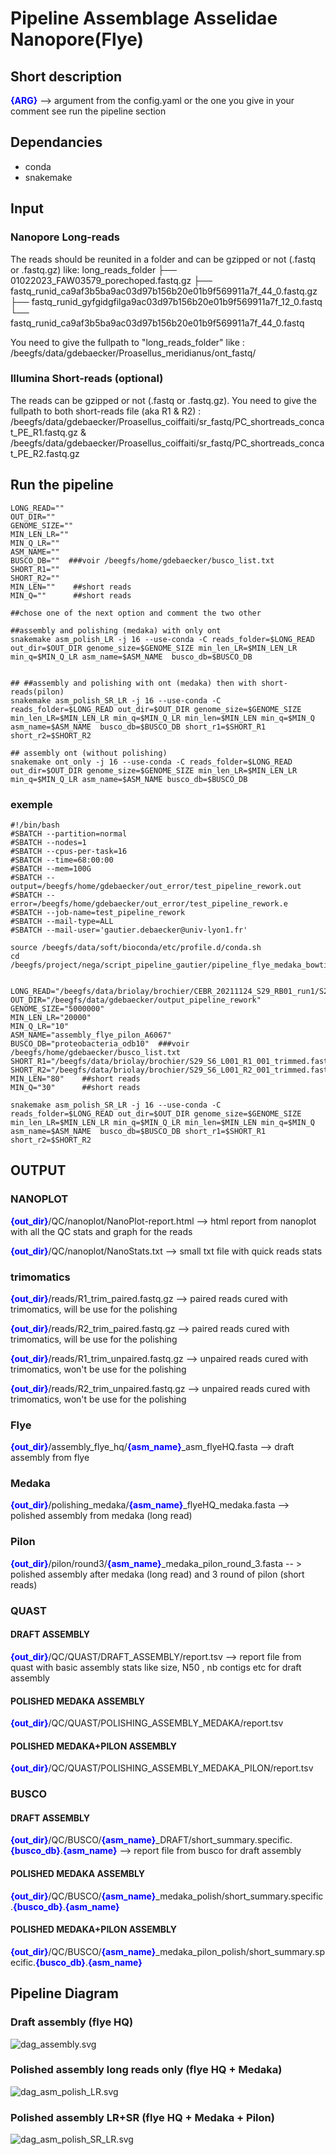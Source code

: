 <style>
blue { color: blue }
yellow { color: yellow }
</style>

# Pipeline Assemblage Asselidae Nanopore(Flye)
## Short description
<blue>**{ARG}**</blue> --> argument from the config.yaml or the one you give in your comment see run the pipeline section 
## Dependancies
- conda
- snakemake

## Input
### Nanopore Long-reads 
The reads should be reunited in a folder and can be gzipped or not (.fastq or .fastq.gz) like:
    long_reads_folder
    ├── 01022023_FAW03579_porechoped.fastq.gz
    ├── fastq_runid_ca9af3b5ba9ac03d97b156b20e01b9f569911a7f_44_0.fastq.gz
    ├── fastq_runid_gyfgidgfilga9ac03d97b156b20e01b9f569911a7f_12_0.fastq
    └── fastq_runid_ca9af3b5ba9ac03d97b156b20e01b9f569911a7f_44_0.fastq

You need to give the fullpath to "long_reads_folder" like : /beegfs/data/gdebaecker/Proasellus_meridianus/ont_fastq/

### Illumina Short-reads (optional)
The reads can be gzipped or not (.fastq or .fastq.gz).
You need to give the fullpath to both short-reads file (aka R1 & R2) : /beegfs/data/gdebaecker/Proasellus_coiffaiti/sr_fastq/PC_shortreads_concat_PE_R1.fastq.gz &  /beegfs/data/gdebaecker/Proasellus_coiffaiti/sr_fastq/PC_shortreads_concat_PE_R2.fastq.gz

## Run the pipeline 


```
LONG_READ=""
OUT_DIR=""
GENOME_SIZE=""
MIN_LEN_LR=""
MIN_Q_LR=""
ASM_NAME=""
BUSCO_DB=""  ###voir /beegfs/home/gdebaecker/busco_list.txt
SHORT_R1=""
SHORT_R2=""
MIN_LEN=""    ##short reads
MIN_Q=""      ##short reads

##chose one of the next option and comment the two other

##assembly and polishing (medaka) with only ont 
snakemake asm_polish_LR -j 16 --use-conda -C reads_folder=$LONG_READ out_dir=$OUT_DIR genome_size=$GENOME_SIZE min_len_LR=$MIN_LEN_LR min_q=$MIN_Q_LR asm_name=$ASM_NAME  busco_db=$BUSCO_DB 


## ##assembly and polishing with ont (medaka) then with short-reads(pilon)
snakemake asm_polish_SR_LR -j 16 --use-conda -C reads_folder=$LONG_READ out_dir=$OUT_DIR genome_size=$GENOME_SIZE min_len_LR=$MIN_LEN_LR min_q=$MIN_Q_LR min_len=$MIN_LEN min_q=$MIN_Q asm_name=$ASM_NAME  busco_db=$BUSCO_DB short_r1=$SHORT_R1 short_r2=$SHORT_R2

## assembly ont (without polishing)
snakemake ont_only -j 16 --use-conda -C reads_folder=$LONG_READ out_dir=$OUT_DIR genome_size=$GENOME_SIZE min_len_LR=$MIN_LEN_LR min_q=$MIN_Q_LR asm_name=$ASM_NAME busco_db=$BUSCO_DB

```

### exemple 
```
#!/bin/bash
#SBATCH --partition=normal
#SBATCH --nodes=1
#SBATCH --cpus-per-task=16
#SBATCH --time=68:00:00
#SBATCH --mem=100G
#SBATCH --output=/beegfs/home/gdebaecker/out_error/test_pipeline_rework.out
#SBATCH --error=/beegfs/home/gdebaecker/out_error/test_pipeline_rework.e
#SBATCH --job-name=test_pipeline_rework
#SBATCH --mail-type=ALL
#SBATCH --mail-user='gautier.debaecker@univ-lyon1.fr'

source /beegfs/data/soft/bioconda/etc/profile.d/conda.sh
cd /beegfs/project/nega/script_pipeline_gautier/pipeline_flye_medaka_bowtie_pilon


LONG_READ="/beegfs/data/briolay/brochier/CEBR_20211124_S29_RB01_run1/S29_RB01/20211124_1225_MN19758_FAR26110_236062f9/fastq_sup/pass"
OUT_DIR="/beegfs/data/gdebaecker/output_pipeline_rework"
GENOME_SIZE="5000000"
MIN_LEN_LR="20000"
MIN_Q_LR="10"
ASM_NAME="assembly_flye_pilon_A6067"
BUSCO_DB="proteobacteria_odb10"  ###voir /beegfs/home/gdebaecker/busco_list.txt
SHORT_R1="/beegfs/data/briolay/brochier/S29_S6_L001_R1_001_trimmed.fastq"
SHORT_R2="/beegfs/data/briolay/brochier/S29_S6_L001_R2_001_trimmed.fastq"
MIN_LEN="80"    ##short reads
MIN_Q="30"      ##short reads

snakemake asm_polish_SR_LR -j 16 --use-conda -C reads_folder=$LONG_READ out_dir=$OUT_DIR genome_size=$GENOME_SIZE min_len_LR=$MIN_LEN_LR min_q=$MIN_Q_LR min_len=$MIN_LEN min_q=$MIN_Q asm_name=$ASM_NAME  busco_db=$BUSCO_DB short_r1=$SHORT_R1 short_r2=$SHORT_R2

```


## OUTPUT
### NANOPLOT
<blue>**{out_dir}**</blue>/QC/nanoplot/NanoPlot-report.html --> html report from nanoplot with all the QC stats and graph for the reads

<blue>**{out_dir}**</blue>/QC/nanoplot/NanoStats.txt --> small txt file with quick reads stats

### trimomatics
<blue>**{out_dir}**</blue>/reads/R1_trim_paired.fastq.gz --> paired reads cured with trimomatics, will be use for the polishing 

<blue>**{out_dir}**</blue>/reads/R2_trim_paired.fastq.gz --> paired reads cured with trimomatics, will be use for the polishing


<blue>**{out_dir}**</blue>/reads/R1_trim_unpaired.fastq.gz --> unpaired reads cured with trimomatics, won't be use for the polishing

<blue>**{out_dir}**</blue>/reads/R2_trim_unpaired.fastq.gz --> unpaired reads cured with trimomatics, won't be use for the polishing

### Flye
<blue>**{out_dir}**</blue>/assembly_flye_hq/<blue>**{asm_name}**</blue>_asm_flyeHQ.fasta --> draft assembly from flye

### Medaka
<blue>**{out_dir}**</blue>/polishing_medaka/<blue>**{asm_name}**</blue>_flyeHQ_medaka.fasta --> polished assembly from medaka (long read)

### Pilon
<blue>**{out_dir}**</blue>/pilon/round3/<blue>**{asm_name}**</blue>_medaka_pilon_round_3.fasta -- > polished assembly after medaka (long read) and 3 round of pilon (short reads)

### QUAST 
#### DRAFT ASSEMBLY
<blue>**{out_dir}**</blue>/QC/QUAST/DRAFT_ASSEMBLY/report.tsv --> report file from quast with basic assembly stats like size, N50 , nb contigs etc for draft assembly

#### POLISHED MEDAKA ASSEMBLY
<blue>**{out_dir}**</blue>/QC/QUAST/POLISHING_ASSEMBLY_MEDAKA/report.tsv

#### POLISHED MEDAKA+PILON ASSEMBLY
<blue>**{out_dir}**</blue>/QC/QUAST/POLISHING_ASSEMBLY_MEDAKA_PILON/report.tsv

### BUSCO
#### DRAFT ASSEMBLY
<blue>**{out_dir}**</blue>/QC/BUSCO/<blue>**{asm_name}**</blue>_DRAFT/short_summary.specific.<blue>**{busco_db}**</blue>.<blue>**{asm_name}**</blue> --> report file from busco for draft assembly

#### POLISHED MEDAKA ASSEMBLY
<blue>**{out_dir}**</blue>/QC/BUSCO/<blue>**{asm_name}**</blue>_medaka_polish/short_summary.specific.<blue>**{busco_db}**</blue>.<blue>**{asm_name}**</blue>

#### POLISHED MEDAKA+PILON ASSEMBLY
<blue>**{out_dir}**</blue>/QC/BUSCO/<blue>**{asm_name}**</blue>_medaka_pilon_polish/short_summary.specific.<blue>**{busco_db}**</blue>.<blue>**{asm_name}**</blue> 

## Pipeline Diagram 
### Draft assembly (flye HQ)
![dag_assembly.svg](dag_assembly.svg)

### Polished assembly long reads only (flye HQ + Medaka)
![dag_asm_polish_LR.svg](dag_asm_polish_LR.svg)

### Polished assembly LR+SR (flye HQ + Medaka + Pilon)
![dag_asm_polish_SR_LR.svg](dag_asm_polish_SR_LR.svg)
